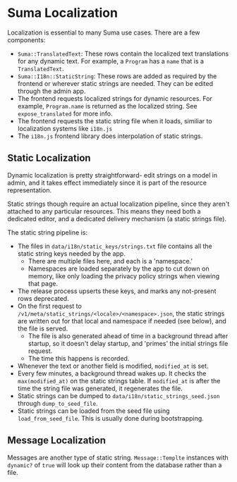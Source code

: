 # Suma Localization

Localization is essential to many Suma use cases. There are a few components:

- `Suma::TranslatedText`: These rows contain the localized text translations for any dynamic text.
  For example, a `Program` has a `name` that is a `TranslatedText`.
- `Suma::I18n::StaticString`: These rows are added as required by the frontend or wherever static strings are needed.
  They can be edited through the admin app.
- The frontend requests localized strings for dynamic resources.
  For example, `Program.name` is returned as the localized string.
  See `expose_translated` for more info.
- The frontend requests the static string file when it loads, similiar to localization systems like `i18n.js`
- The `i18n.js` frontend library does interpolation of static strings.

## Static Localization

Dynamic localization is pretty straightforward- edit strings on a model in admin,
and it takes effect immediately since it is part of the resource representation.

Static strings though require an actual localization pipeline,
since they aren't attached to any particular resources.
This means they need both a dedicated editor, and a dedicated delivery mechanism (a static strings file).

The static string pipeline is:

- The files in `data/i18n/static_keys/strings.txt` file contains all the static string keys needed by the app.
  - There are multiple files here, and each is a 'namespace.'
  - Namespaces are loaded separately by the app to cut down on memory, like only loading the privacy policy strings
    when viewing that page.
- The release process upserts these keys, and marks any not-present rows deprecated.
- On the first request to `/v1/meta/static_strings/<locale>/<namespace>.json`, the static strings are written out
  for that local and namespace if needed (see below), and the file is served.
  - The file is also generated ahead of time in a background thread after startup,
    so it doesn't delay startup, and 'primes' the initial strings file request.
  - The time this happens is recorded.
- Whenever the text or another field is modified, `modified_at` is set.
- Every few minutes, a background thread wakes up. It checks the `max(modified_at)` on the static strings table.
  If `modified_at` is after the time the string file was generated, it regenerates the file.
- Static strings can be dumped to `data/i18n/static_strings_seed.json` through `dump_to_seed_file`.
- Static strings can be loaded from the seed file using `load_from_seed_file`.
  This is usually done during bootstrapping.

## Message Localization

Messages are another type of static string.
`Message::Templte` instances with `dynamic?` of `true`
will look up their content from the database rather than a file.
